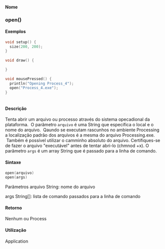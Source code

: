 
#### Nome
### open()

#### Exemplos

```pde
void setup() { 
  size(200, 200); 
} 
 
void draw() { 
 
} 
 
void mousePressed() { 
  println("Opening Process_4"); 
  open("Process_4.exe"); 
} 
 

```



#### Descrição
Tenta abrir um arquivo ou processo através do sistema opecadional da plataforma.  O parâmetro `arquivo`
é uma String que especifica o local e o nome do arquivo.
 Qaundo se executam rascunhos no ambiente Processing a
localização padrão dos arquivos é a mesma
do arquivo Processing.exe.  Também é possível
utilizar o camminho absoluto do arquivo. Certifiques-se de fazer o
arquivo "executável" antes de tentar abri-lo (chmnod +x). O
parâmetro `args` é um array String que é passado para a linha de comando.

#### Sintaxe
```pde
open(arquivo)
open(args)

```
Parâmetros
arquivo
String: nome do arquivo


args
String[]: lista de comando passados para a linha de comando



#### Retorno

	
Nenhum ou Process

#### Utilização

	
Application
